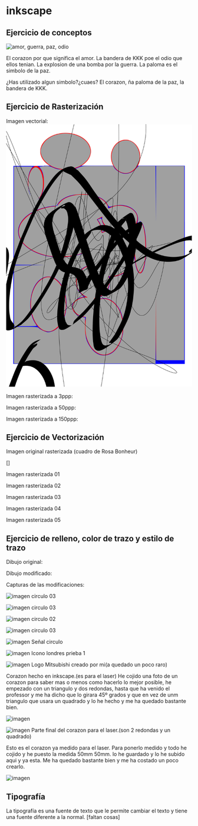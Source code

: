 # inkscape

## Ejercicio de conceptos

![amor, guerra, paz, odio](https://user-images.githubusercontent.com/78345639/112286713-e4173100-8c8b-11eb-829d-89f24e1d8e81.png)

El corazon por que significa el amor.
La bandera de KKK poe el odio que ellos tenian.
La explosion de una bomba por la guerra.
La paloma es el simbolo de la paz.

¿Has utilizado algun simbolo?¿cuaes?  El corazon, ña paloma de la paz, la bandera de  KKK.

## Ejercicio de Rasterización

Imagen vectorial:
![NOSE](https://github.com/ItsMonxxu/soldadura-y-diseno/blob/main/dibujo.svgVGFNGFNFGNFBNFXGNZFGTBN.svg)

Imagen rasterizada a 3ppp:

Imagen rasterizada a 50ppp:

Imagen rasterizada a 150ppp:

## Ejercicio de Vectorización

Imagen original rasterizada (cuadro de Rosa Bonheur)

[]

Imagen rasterizada 01

Imagen rasterizada 02

Imagen rasterizada 03

Imagen rasterizada 04

Imagen rasterizada 05

## Ejercicio de relleno, color de trazo y estilo de trazo

Dibujo original: 

Dibujo modificado:

Capturas de las modificaciones: 


![imagen](https://user-images.githubusercontent.com/78345639/112448001-39b61100-8d52-11eb-8c14-e4c65a655830.png)
circulo 03

![imagen](https://user-images.githubusercontent.com/78345639/112448293-8e598c00-8d52-11eb-9463-756de6957394.png)
circulo 03

![imagen](https://user-images.githubusercontent.com/78345639/112448373-9f0a0200-8d52-11eb-8d47-19cd674f7dcf.png)
circulo 02

![imagen](https://user-images.githubusercontent.com/78345639/112448431-ab8e5a80-8d52-11eb-948e-ee68bce07a20.png)
circulo 03


![imagen](https://user-images.githubusercontent.com/78345639/113998439-5cb7e900-9859-11eb-94c4-0c482dd13c51.png)
Señal circulo

![imagen](https://user-images.githubusercontent.com/78345639/113998574-7c4f1180-9859-11eb-9d8c-1ab846175637.png)
Icono londres prieba 1

![imagen](https://user-images.githubusercontent.com/78345639/114018565-ac081480-986d-11eb-80b0-f85962086738.png)
Logo Mitsubishi creado por mi(a quedado un poco raro)


Corazon hecho en inkscape.(es para el laser)
He cojido una foto de un  corazon para saber mas o menos como hacerlo lo mejor posible, he empezado con un triangulo y dos redondas, hasta que ha venido el professor y me ha dicho que lo girara 45º grados y que en vez de unm triangulo que usara un quadrado y lo he hecho y me ha quedado bastante bien.     

![imagen](https://user-images.githubusercontent.com/78345639/114833488-efafd080-9dcf-11eb-99de-8f7834d25869.png)

![imagen](https://user-images.githubusercontent.com/78345639/114833585-0b1adb80-9dd0-11eb-9aae-0dc4e1c86a11.png)
Parte final del corazon para el laser.(son 2 redondas y un quadrado)

Esto es el corazon ya medido para el laser.
Para ponerlo medido y todo he cojido y he puesto la medida 50mm 50mm.
lo he guardado y lo he subido aqui y ya esta.
Me ha quedado bastante bien y me ha costado un poco crearlo.

![imagen](https://user-images.githubusercontent.com/78345639/114840186-d9594300-9dd6-11eb-80cd-f6262452b7ae.png)


## Tipografía

La tipografía es una fuente de texto que le permite cambiar el texto y tiene una fuente diferente a la normal.
[faltan cosas]


